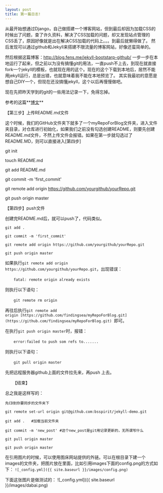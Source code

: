 ```yaml
---
layout: post
title: 第一篇日志!
---
```

从最开始想通过Django，自己做搭建一个博客网站，但到最后却因为加载CSS的时候出了问题，查了许久资料，解决了CSS加载的问题，却又发现站点管理的CSS丢了，原因好像就是出在解决CSS加载的代码上。。。到最后就懒得做了。
然后发现可以通过github和Jekyll来搭建不限流量的博客网站，好像还蛮简单的。

然后根据这篇博客：http://blog.fens.me/jekyll-bootstarp-github/  一步一步在本地运行了起来，但之前以为没有搞懂git的用法，一直push不上去，到现在就直接fork一个jekyll的模板，也就现在用的这个。现在的这个下载到本地后，居然不能用jekyll运行，总是出错，也就意味着我不能在本地预览了。
其实我最初的意愿是想自己DIY一个，但现在还没搞懂jekyll，这个以后再慢慢做吧。

现在先把昨天学到的git的一些用法记录一下，免得忘掉。

参考的这篇**[博文](http://blog.csdn.net/steven6977/article/details/10567719)**

【第三步】上传README.md文件

这个时候，我们的GitHub文件夹下就多了一个myRepoForBlog文件夹，进入文件夹目录，对仓库进行初始化，如果我们之前没有勾选创建README，则要先创建README.md文件，不然上传文件会报错。如果在第一步就勾选过了README.MD，则可以直接进入[第四步]

git init

touch README.md

git add README.md

git commit -m 'first_commit'

git remote add origin https://github.com/yourgithub/yourRepo.git

git push origin master

【第四步】push文件

创建完README.md后，就可以push了，代码类似。

`git add .`

`git commit -m 'first_commit'`

`git remote add origin https://github.com/yourgithub/yourRepo.git`

`git push origin master`


如果执行`git remote add origin https://github.com/yourgithub/yourRepo.git`，出现错误：

　　`fatal: remote origin already exists`

则执行以下语句：

　　`git remote rm origin`

再往后执行`git remote add origin [https://github.com/findingsea/myRepoForBlog.git](https://github.com/findingsea/myRepoForBlog.git) `即可。

在执行`git push origin master`时，报错：

　　`error:failed to push som refs to.......`

则执行以下语句：

　　`git pull origin master`

先把远程服务器github上面的文件拉先来，再push 上去。

 　　【结束】


总之我是这样写的：

`先CD到你要同步的文件夹下`


`git remote set-url origin git@github.com:bsspirit/jekyll-demo.git`

`git add .   #加载当前文件夹`

`git commit -m 'new_post' #这个new_post是git用记录更新的，无所谓写什么`

`git pull origin master`

`git push origin master`

在引用图片的时候，可以使用图床网站提供的外链。可以在根目录下建一个images的文件夹，把图片放在里面，比如引用images下面的config.png的方式如下：
`![_config.yml]({{ site.baseurl }}/images/config.png)`

 下面这张图片是做测试的：
![_config.yml]({{ site.baseurl }}/images/dabai.png)
